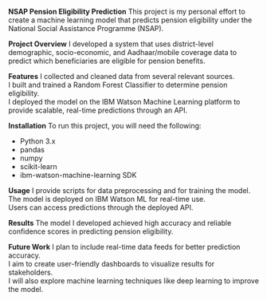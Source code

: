 **NSAP Pension Eligibility Prediction** 
This project is my personal effort to create a machine learning model that predicts pension eligibility under the National Social Assistance Programme (NSAP).  

**Project Overview**
I developed a system that uses district-level demographic, socio-economic, and Aadhaar/mobile coverage data to predict which beneficiaries are eligible for pension benefits.  

**Features** 
I collected and cleaned data from several relevant sources.  
I built and trained a Random Forest Classifier to determine pension eligibility.  
I deployed the model on the IBM Watson Machine Learning platform to provide scalable, real-time predictions through an API.  

**Installation** 
To run this project, you will need the following:  

- Python 3.x  
- pandas  
- numpy  
- scikit-learn  
- ibm-watson-machine-learning SDK  

**Usage**
I provide scripts for data preprocessing and for training the model.  
The model is deployed on IBM Watson ML for real-time use.  
Users can access predictions through the deployed API.  

**Results**
The model I developed achieved high accuracy and reliable confidence scores in predicting pension eligibility.  

**Future Work** 
I plan to include real-time data feeds for better prediction accuracy.  
I aim to create user-friendly dashboards to visualize results for stakeholders.  
I will also explore machine learning techniques like deep learning to improve the model.  
